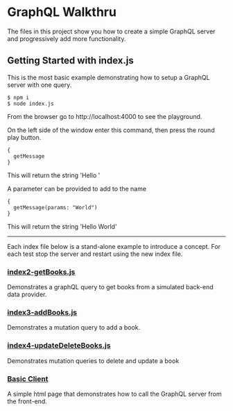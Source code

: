 # GraphQL Walkthru

The files in this project show you how to create a simple GraphQL server and progressively add more functionality.

## Getting Started with index.js

This is the most basic example demonstrating how to setup a GraphQL server with one query.

```
$ npm i
$ node index.js
```

From the browser go to http://localhost:4000 to see the playground.

On the left side of the window enter this command, then press the round play button.

```
{
  getMessage
}
```

This will return the string 'Hello '

A parameter can be provided to add to the name

```
{
  getMessage(params: "World")
}
```

This will return the string 'Hello World'

---

Each index file below is a stand-alone example to introduce a concept. For each test stop the server and restart using the new index file.

### [index2-getBooks.js](docs/index2.md)

Demonstrates a graphQL query to get books from a simulated back-end data provider.

### [index3-addBooks.js](docs/index3.md)

Demonstrates a mutation query to add a book.

### [index4-updateDeleteBooks.js](docs/index4.md)

Demonstrates mutation queries to delete and update a book

### [Basic Client](docs/clientBasic.md)

A simple html page that demonstrates how to call the GraphQL server from the front-end.
